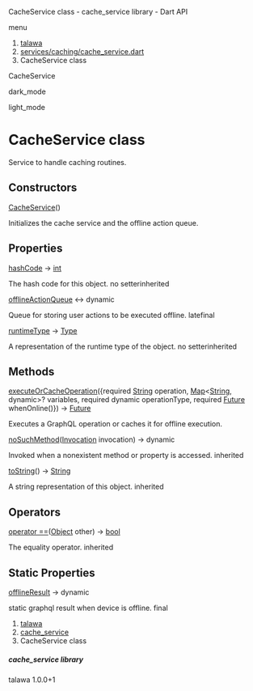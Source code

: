 




CacheService class - cache\_service library - Dart API







menu

1. [talawa](../index.html)
2. [services/caching/cache\_service.dart](../file-___home_harshil_Desktop_open-source_palisadoes_talawa_lib_services_caching_cache_service/)
3. CacheService class

CacheService


dark\_mode

light\_mode




# CacheService class


Service to handle caching routines.


## Constructors

[CacheService](../file-___home_harshil_Desktop_open-source_palisadoes_talawa_lib_services_caching_cache_service/CacheService/CacheService.html)()

Initializes the cache service and the offline action queue.



## Properties

[hashCode](https://api.flutter.dev/flutter/dart-core/Object/hashCode.html)
→ [int](https://api.flutter.dev/flutter/dart-core/int-class.html)

The hash code for this object.
no setterinherited

[offlineActionQueue](../file-___home_harshil_Desktop_open-source_palisadoes_talawa_lib_services_caching_cache_service/CacheService/offlineActionQueue.html)
↔ dynamic

Queue for storing user actions to be executed offline.
latefinal

[runtimeType](https://api.flutter.dev/flutter/dart-core/Object/runtimeType.html)
→ [Type](https://api.flutter.dev/flutter/dart-core/Type-class.html)

A representation of the runtime type of the object.
no setterinherited



## Methods

[executeOrCacheOperation](../file-___home_harshil_Desktop_open-source_palisadoes_talawa_lib_services_caching_cache_service/CacheService/executeOrCacheOperation.html)({required [String](https://api.flutter.dev/flutter/dart-core/String-class.html) operation, [Map](https://api.flutter.dev/flutter/dart-core/Map-class.html)<[String](https://api.flutter.dev/flutter/dart-core/String-class.html), dynamic>? variables, required dynamic operationType, required [Future](https://api.flutter.dev/flutter/dart-core/Future-class.html) whenOnline()})
→ [Future](https://api.flutter.dev/flutter/dart-core/Future-class.html)


Executes a GraphQL operation or caches it for offline execution.

[noSuchMethod](https://api.flutter.dev/flutter/dart-core/Object/noSuchMethod.html)([Invocation](https://api.flutter.dev/flutter/dart-core/Invocation-class.html) invocation)
→ dynamic


Invoked when a nonexistent method or property is accessed.
inherited

[toString](https://api.flutter.dev/flutter/dart-core/Object/toString.html)()
→ [String](https://api.flutter.dev/flutter/dart-core/String-class.html)


A string representation of this object.
inherited



## Operators

[operator ==](https://api.flutter.dev/flutter/dart-core/Object/operator_equals.html)([Object](https://api.flutter.dev/flutter/dart-core/Object-class.html) other)
→ [bool](https://api.flutter.dev/flutter/dart-core/bool-class.html)


The equality operator.
inherited



## Static Properties

[offlineResult](../file-___home_harshil_Desktop_open-source_palisadoes_talawa_lib_services_caching_cache_service/CacheService/offlineResult.html)
→ dynamic

static graphql result when device is offline.
final



 


1. [talawa](../index.html)
2. [cache\_service](../file-___home_harshil_Desktop_open-source_palisadoes_talawa_lib_services_caching_cache_service/)
3. CacheService class

##### cache\_service library





talawa
1.0.0+1






